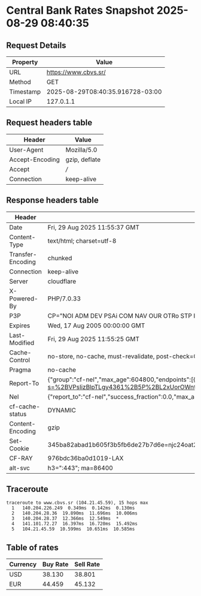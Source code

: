 # Central Bank Rates Snapshot 2025-08-29 08:40:35
## Request Details

| Property | Value |
|----------|-------|
| URL | https://www.cbvs.sr/ |
| Method | GET |
| Timestamp | 2025-08-29T08:40:35.916728-03:00 |
| Local IP | 127.0.1.1 |
    
## Request headers table

| Header | Value |
|--------|-------|
| User-Agent | Mozilla/5.0 |
| Accept-Encoding | gzip, deflate |
| Accept | */* |
| Connection | keep-alive |

    
## Response headers table
| Header | Value |
|--------|-------|
| Date | Fri, 29 Aug 2025 11:55:37 GMT |
| Content-Type | text/html; charset=utf-8 |
| Transfer-Encoding | chunked |
| Connection | keep-alive |
| Server | cloudflare |
| X-Powered-By | PHP/7.0.33 |
| P3P | CP="NOI ADM DEV PSAi COM NAV OUR OTRo STP IND DEM" |
| Expires | Wed, 17 Aug 2005 00:00:00 GMT |
| Last-Modified | Fri, 29 Aug 2025 11:55:25 GMT |
| Cache-Control | no-store, no-cache, must-revalidate, post-check=0, pre-check=0 |
| Pragma | no-cache |
| Report-To | {"group":"cf-nel","max_age":604800,"endpoints":[{"url":"https://a.nel.cloudflare.com/report/v4?s=%2BVPsIizBlpTLgy4361%2B5P%2BL2xUorOWntdk4t2wcQ4hDps4Mwnv5C15hXJPTT6Z37EUx7mUvyAfYpLM9hRuDabGSl%2BIOnA6J7mwJH"}]} |
| Nel | {"report_to":"cf-nel","success_fraction":0.0,"max_age":604800} |
| cf-cache-status | DYNAMIC |
| Content-Encoding | gzip |
| Set-Cookie | 345ba82abad1b605f3b5fb6de27b7d6e=njc24oat2fr9dog64f9d0e52n1; HttpOnly; Path=/ |
| CF-RAY | 976bdc36ba0d1019-LAX |
| alt-svc | h3=":443"; ma=86400 |

## Traceroute 

```
traceroute to www.cbvs.sr (104.21.45.59), 15 hops max
  1   140.204.226.249  0.349ms  0.142ms  0.130ms 
  2   140.204.28.36  19.890ms  11.696ms  10.006ms 
  3   140.204.28.37  12.366ms  12.549ms  * 
  4   141.101.72.27  16.397ms  16.720ms  15.492ms 
  5   104.21.45.59  10.599ms  10.651ms  10.585ms 

```


## Table of rates

| Currency | Buy Rate | Sell Rate |
|----------|----------|-----------|
| USD | 38.130 | 38.801 |
| EUR | 44.459 | 45.132 |
